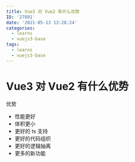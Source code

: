 ```yaml
---
title: Vue3 对 Vue2 有什么优势
ID: '27891'
date: '2021-05-13 13:28:24'
categories:
  - learns
  - vuejs3-base
tags:
  - learns
  - vuejs3-base
---
```


# Vue3 对 Vue2 有什么优势

优势

- 性能更好
- 体积更小
- 更好的 ts 支持
- 更好的代码组织
- 更好的逻辑抽离
- 更多的新功能
 

